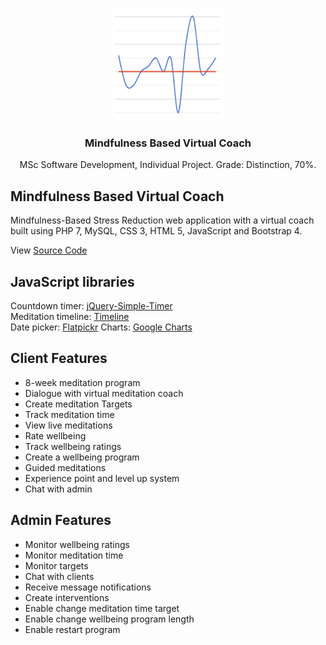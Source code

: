 <p align="center">
  <img src="https://github.com/davidgrech/meditation-virtual-coach/blob/master/Images/meditation-graph.png" width="180" height="180">
</p>

<h3 align="center">Mindfulness Based Virtual Coach</h3>

<p align="center">
  MSc Software Development, Individual Project. Grade: Distinction, 70%.
</p>

## Mindfulness Based Virtual Coach

Mindfulness-Based Stress Reduction web application with a virtual coach built using PHP 7, MySQL, CSS 3, HTML 5, JavaScript and Bootstrap 4.

View [Source Code](../master/mindfulness-based-virtual-coach)

## JavaScript libraries

Countdown timer: [jQuery-Simple-Timer](https://github.com/caike/jQuery-Simple-Timer)  
Meditation timeline: [Timeline](https://github.com/squarechip/timeline)  
Date picker: [Flatpickr](https://github.com/flatpickr/flatpickr)
Charts: [Google Charts](https://developers.google.com/chart)

## Client Features

- 8-week meditation program
- Dialogue with virtual meditation coach
- Create meditation Targets
- Track meditation time
- View live meditations
- Rate wellbeing
- Track wellbeing ratings
- Create a wellbeing program
- Guided meditations
- Experience point and level up system
- Chat with admin

## Admin Features

- Monitor wellbeing ratings
- Monitor meditation time
- Monitor targets
- Chat with clients
- Receive message notifications
- Create interventions
- Enable change meditation time target
- Enable change wellbeing program length
- Enable restart program




